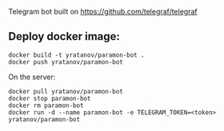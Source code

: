 Telegram bot built on https://github.com/telegraf/telegraf

## Deploy docker image:

```
docker build -t yratanov/paramon-bot .
docker push yratanov/paramon-bot
```


On the server:
```
docker pull yratanov/paramon-bot
docker stop paramon-bot
docker rm paramon-bot
docker run -d --name paramon-bot -e TELEGRAM_TOKEN=<token> yratanov/paramon-bot
```
